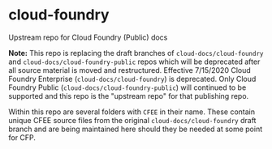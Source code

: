 # cloud-foundry
Upstream repo for Cloud Foundry (Public) docs

**Note:** This repo is replacing the draft branches of `cloud-docs/cloud-foundry` and `cloud-docs/cloud-foundry-public` repos which will be deprecated after all source material is moved and restructured.  Effective 7/15/2020 Cloud Foundry Enterprise (`cloud-docs/cloud-foundry`) is deprecated.  Only Cloud Foundry Public (`cloud-docs/cloud-foundry-public`) will continued to be supported and this repo is the "upstream repo" for that publishing repo.

Within this repo are several folders with `CFEE` in their name.  These contain unique CFEE source files from the original `cloud-docs/cloud-foundry` draft branch and are being maintained here should they be needed at some point for CFP.


